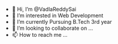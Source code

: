 - 👋 Hi, I’m @VadlaReddySai
- 👀 I’m interested in Web Development
- 🌱 I’m currently Pursuing B.Tech 3rd year
- 💞️ I’m looking to collaborate on ...
- 📫 How to reach me ...

<!---
VadlaReddySai/VadlaReddySai is a ✨ special ✨ repository because its `README.md` (this file) appears on your GitHub profile.
You can click the Preview link to take a look at your changes.
--->
